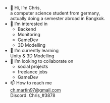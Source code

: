 - 👋 Hi, I’m Chris,   
    a computer science student from germany,  
    actually doing a semester abroad in Bangkok.
- 👀 I’m interested in
    - Backend
    - Monitoring
    - GameDev
    - 3D Modelling
- 🌱 I’m currently learning  
    Unity & 3D Modelling
- 💞️ I’m looking to collaborate on
    - social projects
    - freelance jobs
    - GameDev
- 📫 How to reach me  
    ch.martin97@gmail.com  
    Discord: Chris_#3878

<!---
ChristianMa97/ChristianMa97 is a ✨ special ✨ repository because its `README.md` (this file) appears on your GitHub profile.
You can click the Preview link to take a look at your changes.
--->
